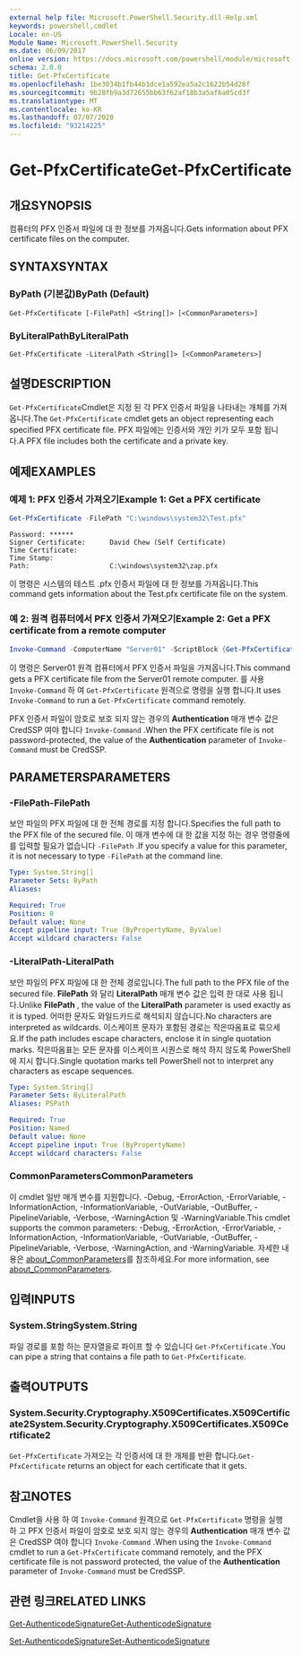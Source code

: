```yaml
---
external help file: Microsoft.PowerShell.Security.dll-Help.xml
keywords: powershell,cmdlet
Locale: en-US
Module Name: Microsoft.PowerShell.Security
ms.date: 06/09/2017
online version: https://docs.microsoft.com/powershell/module/microsoft.powershell.security/get-pfxcertificate?view=powershell-5.1&WT.mc_id=ps-gethelp
schema: 2.0.0
title: Get-PfxCertificate
ms.openlocfilehash: 1be3034b1fb44b1dce1a592ea5a2c1622b54d28f
ms.sourcegitcommit: 9b28fb9a3d72655bb63f62af18b3a5af6a05cd3f
ms.translationtype: MT
ms.contentlocale: ko-KR
ms.lasthandoff: 07/07/2020
ms.locfileid: "93214225"
---
```

# <span data-ttu-id="4c12c-103">Get-PfxCertificate</span><span class="sxs-lookup"><span data-stu-id="4c12c-103">Get-PfxCertificate</span></span>

## <span data-ttu-id="4c12c-104">개요</span><span class="sxs-lookup"><span data-stu-id="4c12c-104">SYNOPSIS</span></span>
<span data-ttu-id="4c12c-105">컴퓨터의 PFX 인증서 파일에 대 한 정보를 가져옵니다.</span><span class="sxs-lookup"><span data-stu-id="4c12c-105">Gets information about PFX certificate files on the computer.</span></span>

## <span data-ttu-id="4c12c-106">SYNTAX</span><span class="sxs-lookup"><span data-stu-id="4c12c-106">SYNTAX</span></span>

### <span data-ttu-id="4c12c-107">ByPath (기본값)</span><span class="sxs-lookup"><span data-stu-id="4c12c-107">ByPath (Default)</span></span>

```
Get-PfxCertificate [-FilePath] <String[]> [<CommonParameters>]
```

### <span data-ttu-id="4c12c-108">ByLiteralPath</span><span class="sxs-lookup"><span data-stu-id="4c12c-108">ByLiteralPath</span></span>

```
Get-PfxCertificate -LiteralPath <String[]> [<CommonParameters>]
```

## <span data-ttu-id="4c12c-109">설명</span><span class="sxs-lookup"><span data-stu-id="4c12c-109">DESCRIPTION</span></span>

<span data-ttu-id="4c12c-110">`Get-PfxCertificate`Cmdlet은 지정 된 각 PFX 인증서 파일을 나타내는 개체를 가져옵니다.</span><span class="sxs-lookup"><span data-stu-id="4c12c-110">The `Get-PfxCertificate` cmdlet gets an object representing each specified PFX certificate file.</span></span>
<span data-ttu-id="4c12c-111">PFX 파일에는 인증서와 개인 키가 모두 포함 됩니다.</span><span class="sxs-lookup"><span data-stu-id="4c12c-111">A PFX file includes both the certificate and a private key.</span></span>

## <span data-ttu-id="4c12c-112">예제</span><span class="sxs-lookup"><span data-stu-id="4c12c-112">EXAMPLES</span></span>

### <span data-ttu-id="4c12c-113">예제 1: PFX 인증서 가져오기</span><span class="sxs-lookup"><span data-stu-id="4c12c-113">Example 1: Get a PFX certificate</span></span>

```powershell
Get-PfxCertificate -FilePath "C:\windows\system32\Test.pfx"
```

```output
Password: ******
Signer Certificate:      David Chew (Self Certificate)
Time Certificate:
Time Stamp:
Path:                    C:\windows\system32\zap.pfx
```

<span data-ttu-id="4c12c-114">이 명령은 시스템의 테스트 .pfx 인증서 파일에 대 한 정보를 가져옵니다.</span><span class="sxs-lookup"><span data-stu-id="4c12c-114">This command gets information about the Test.pfx certificate file on the system.</span></span>

### <span data-ttu-id="4c12c-115">예 2: 원격 컴퓨터에서 PFX 인증서 가져오기</span><span class="sxs-lookup"><span data-stu-id="4c12c-115">Example 2: Get a PFX certificate from a remote computer</span></span>

```powershell
Invoke-Command -ComputerName "Server01" -ScriptBlock {Get-PfxCertificate -FilePath "C:\Text\TestNoPassword.pfx"} -Authentication CredSSP
```

<span data-ttu-id="4c12c-116">이 명령은 Server01 원격 컴퓨터에서 PFX 인증서 파일을 가져옵니다.</span><span class="sxs-lookup"><span data-stu-id="4c12c-116">This command gets a PFX certificate file from the Server01 remote computer.</span></span> <span data-ttu-id="4c12c-117">를 사용 `Invoke-Command` 하 여 `Get-PfxCertificate` 원격으로 명령을 실행 합니다.</span><span class="sxs-lookup"><span data-stu-id="4c12c-117">It uses `Invoke-Command` to run a `Get-PfxCertificate` command remotely.</span></span>

<span data-ttu-id="4c12c-118">PFX 인증서 파일이 암호로 보호 되지 않는 경우의 **Authentication** 매개 변수 값은 CredSSP 여야 합니다 `Invoke-Command` .</span><span class="sxs-lookup"><span data-stu-id="4c12c-118">When the PFX certificate file is not password-protected, the value of the **Authentication** parameter of `Invoke-Command` must be CredSSP.</span></span>

## <span data-ttu-id="4c12c-119">PARAMETERS</span><span class="sxs-lookup"><span data-stu-id="4c12c-119">PARAMETERS</span></span>

### <span data-ttu-id="4c12c-120">-FilePath</span><span class="sxs-lookup"><span data-stu-id="4c12c-120">-FilePath</span></span>

<span data-ttu-id="4c12c-121">보안 파일의 PFX 파일에 대 한 전체 경로를 지정 합니다.</span><span class="sxs-lookup"><span data-stu-id="4c12c-121">Specifies the full path to the PFX file of the secured file.</span></span> <span data-ttu-id="4c12c-122">이 매개 변수에 대 한 값을 지정 하는 경우 명령줄에를 입력할 필요가 없습니다 `-FilePath` .</span><span class="sxs-lookup"><span data-stu-id="4c12c-122">If you specify a value for this parameter, it is not necessary to type `-FilePath` at the command line.</span></span>

```yaml
Type: System.String[]
Parameter Sets: ByPath
Aliases:

Required: True
Position: 0
Default value: None
Accept pipeline input: True (ByPropertyName, ByValue)
Accept wildcard characters: False
```

### <span data-ttu-id="4c12c-123">-LiteralPath</span><span class="sxs-lookup"><span data-stu-id="4c12c-123">-LiteralPath</span></span>

<span data-ttu-id="4c12c-124">보안 파일의 PFX 파일에 대 한 전체 경로입니다.</span><span class="sxs-lookup"><span data-stu-id="4c12c-124">The full path to the PFX file of the secured file.</span></span> <span data-ttu-id="4c12c-125">**FilePath** 와 달리 **LiteralPath** 매개 변수 값은 입력 한 대로 사용 됩니다.</span><span class="sxs-lookup"><span data-stu-id="4c12c-125">Unlike **FilePath** , the value of the **LiteralPath** parameter is used exactly as it is typed.</span></span> <span data-ttu-id="4c12c-126">어떠한 문자도 와일드카드로 해석되지 않습니다.</span><span class="sxs-lookup"><span data-stu-id="4c12c-126">No characters are interpreted as wildcards.</span></span> <span data-ttu-id="4c12c-127">이스케이프 문자가 포함된 경로는 작은따옴표로 묶으세요.</span><span class="sxs-lookup"><span data-stu-id="4c12c-127">If the path includes escape characters, enclose it in single quotation marks.</span></span> <span data-ttu-id="4c12c-128">작은따옴표는 모든 문자를 이스케이프 시퀀스로 해석 하지 않도록 PowerShell에 지시 합니다.</span><span class="sxs-lookup"><span data-stu-id="4c12c-128">Single quotation marks tell PowerShell not to interpret any characters as escape sequences.</span></span>

```yaml
Type: System.String[]
Parameter Sets: ByLiteralPath
Aliases: PSPath

Required: True
Position: Named
Default value: None
Accept pipeline input: True (ByPropertyName)
Accept wildcard characters: False
```

### <span data-ttu-id="4c12c-129">CommonParameters</span><span class="sxs-lookup"><span data-stu-id="4c12c-129">CommonParameters</span></span>

<span data-ttu-id="4c12c-130">이 cmdlet 일반 매개 변수를 지원합니다. -Debug, -ErrorAction, -ErrorVariable, -InformationAction, -InformationVariable, -OutVariable, -OutBuffer, -PipelineVariable, -Verbose, -WarningAction 및 -WarningVariable.</span><span class="sxs-lookup"><span data-stu-id="4c12c-130">This cmdlet supports the common parameters: -Debug, -ErrorAction, -ErrorVariable, -InformationAction, -InformationVariable, -OutVariable, -OutBuffer, -PipelineVariable, -Verbose, -WarningAction, and -WarningVariable.</span></span> <span data-ttu-id="4c12c-131">자세한 내용은 [about_CommonParameters](https://go.microsoft.com/fwlink/?LinkID=113216)를 참조하세요.</span><span class="sxs-lookup"><span data-stu-id="4c12c-131">For more information, see [about_CommonParameters](https://go.microsoft.com/fwlink/?LinkID=113216).</span></span>

## <span data-ttu-id="4c12c-132">입력</span><span class="sxs-lookup"><span data-stu-id="4c12c-132">INPUTS</span></span>

### <span data-ttu-id="4c12c-133">System.String</span><span class="sxs-lookup"><span data-stu-id="4c12c-133">System.String</span></span>

<span data-ttu-id="4c12c-134">파일 경로를 포함 하는 문자열을로 파이프 할 수 있습니다 `Get-PfxCertificate` .</span><span class="sxs-lookup"><span data-stu-id="4c12c-134">You can pipe a string that contains a file path to `Get-PfxCertificate`.</span></span>

## <span data-ttu-id="4c12c-135">출력</span><span class="sxs-lookup"><span data-stu-id="4c12c-135">OUTPUTS</span></span>

### <span data-ttu-id="4c12c-136">System.Security.Cryptography.X509Certificates.X509Certificate2</span><span class="sxs-lookup"><span data-stu-id="4c12c-136">System.Security.Cryptography.X509Certificates.X509Certificate2</span></span>

<span data-ttu-id="4c12c-137">`Get-PfxCertificate` 가져오는 각 인증서에 대 한 개체를 반환 합니다.</span><span class="sxs-lookup"><span data-stu-id="4c12c-137">`Get-PfxCertificate` returns an object for each certificate that it gets.</span></span>

## <span data-ttu-id="4c12c-138">참고</span><span class="sxs-lookup"><span data-stu-id="4c12c-138">NOTES</span></span>

<span data-ttu-id="4c12c-139">Cmdlet을 사용 하 여 `Invoke-Command` 원격으로 `Get-PfxCertificate` 명령을 실행 하 고 PFX 인증서 파일이 암호로 보호 되지 않는 경우의 **Authentication** 매개 변수 값은 CredSSP 여야 합니다 `Invoke-Command` .</span><span class="sxs-lookup"><span data-stu-id="4c12c-139">When using the `Invoke-Command` cmdlet to run a `Get-PfxCertificate` command remotely, and the PFX certificate file is not password protected, the value of the **Authentication** parameter of `Invoke-Command` must be CredSSP.</span></span>

## <span data-ttu-id="4c12c-140">관련 링크</span><span class="sxs-lookup"><span data-stu-id="4c12c-140">RELATED LINKS</span></span>

[<span data-ttu-id="4c12c-141">Get-AuthenticodeSignature</span><span class="sxs-lookup"><span data-stu-id="4c12c-141">Get-AuthenticodeSignature</span></span>](Get-AuthenticodeSignature.md)

[<span data-ttu-id="4c12c-142">Set-AuthenticodeSignature</span><span class="sxs-lookup"><span data-stu-id="4c12c-142">Set-AuthenticodeSignature</span></span>](Set-AuthenticodeSignature.md)
